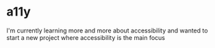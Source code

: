 # a11y
I'm currently learning more and more about accessibility and wanted to start a new project where accessibility is the main focus
